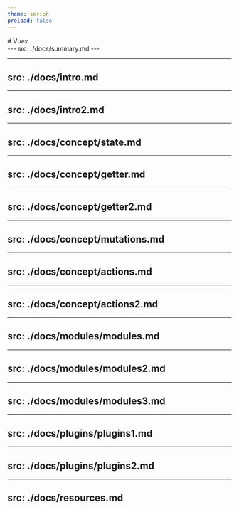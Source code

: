 ```yaml
---
theme: seriph
preload: false
---
```

<div v-motion :initial="{ x: -80 }" :enter="{ x: 0}">
  # Vuex
</div >
---
src: ./docs/summary.md
---

---
src: ./docs/intro.md
---
---
src: ./docs/intro2.md
---

---
src: ./docs/concept/state.md
---

---
src: ./docs/concept/getter.md
---
---
src: ./docs/concept/getter2.md
---

---
src: ./docs/concept/mutations.md
---

---
src: ./docs/concept/actions.md
---

---
src: ./docs/concept/actions2.md
---


---
src: ./docs/modules/modules.md
---

---
src: ./docs/modules/modules2.md
---

---
src: ./docs/modules/modules3.md
---

---
src: ./docs/plugins/plugins1.md
---

---
src: ./docs/plugins/plugins2.md
---

---
src: ./docs/resources.md
---